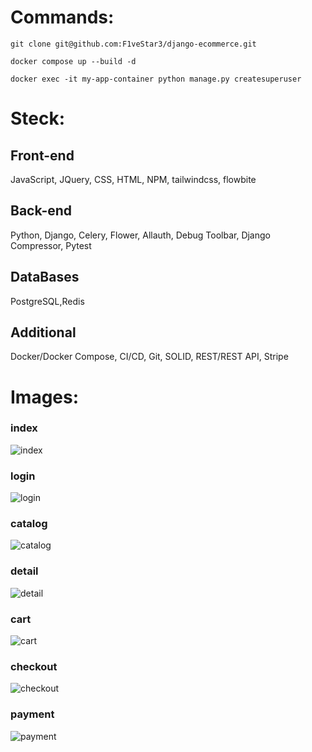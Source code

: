 # Commands:

```git clone git@github.com:F1veStar3/django-ecommerce.git```

```docker compose up --build -d```

```docker exec -it my-app-container python manage.py createsuperuser```

# Steck: 

## Front-end
JavaScript, JQuery, CSS, HTML, NPM, tailwindcss, flowbite

## Back-end
Python, Django, Celery, Flower, Allauth, Debug Toolbar, Django Compressor, Pytest

## DataBases
PostgreSQL,Redis

## Additional
Docker/Docker Compose, CI/CD, Git, SOLID, REST/REST API, Stripe

# Images: 

### index 
![index](images/index.png)
### login 
![login](images/login.png)
### catalog 
![catalog](images/catalog.png)
### detail 
![detail](images/detail.png)
### cart 
![cart](images/cart.png)
### checkout 
![checkout](images/checkout.png)
### payment 
![payment](images/payment.png)